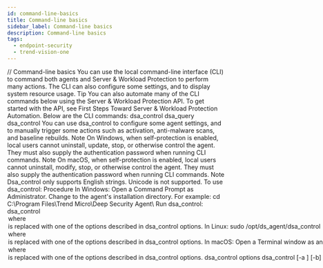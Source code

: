 ```yaml
---
id: command-line-basics
title: Command-line basics
sidebar_label: Command-line basics
description: Command-line basics
tags:
  - endpoint-security
  - trend-vision-one
---
```


/*<![CDATA[*/ $('#title').html($('meta[name=map-description]').attr('content')); /*]]>*/ Command-line basics You can use the local command-line interface (CLI) to command both agents and Server & Workload Protection to perform many actions. The CLI can also configure some settings, and to display system resource usage. Tip You can also automate many of the CLI commands below using the Server & Workload Protection API. To get started with the API, see First Steps Toward Server & Workload Protection Automation. Below are the CLI commands: dsa_control dsa_query dsa_control You can use dsa_control to configure some agent settings, and to manually trigger some actions such as activation, anti-malware scans, and baseline rebuilds. Note On Windows, when self-protection is enabled, local users cannot uninstall, update, stop, or otherwise control the agent. They must also supply the authentication password when running CLI commands. Note On macOS, when self-protection is enabled, local users cannot uninstall, modify, stop, or otherwise control the agent. They must also supply the authentication password when running CLI commands. Note Dsa_control only supports English strings. Unicode is not supported. To use dsa_control: Procedure In Windows: Open a Command Prompt as Administrator. Change to the agent's installation directory. For example: cd C:\Program Files\Trend Micro\Deep Security Agent\ Run dsa_control: dsa_control <option> where <option> is replaced with one of the options described in dsa_control options. In Linux: sudo /opt/ds_agent/dsa_control <option> where <option> is replaced with one of the options described in dsa_control options. In macOS: Open a Terminal window as an Admin. Change to the agent's installation directory. For example: cd /Library/Application Support/com.trendmicro.DSAgent Run dsa_control: dsa_control <option> where <option> is replaced with one of the options described in dsa_control options. dsa_control options dsa_control [-a <str>] [-b] [-c <str>] [-d] [-g <str>] [-s <num>] [-m] [-p <str>] [-r] [-R <str>] [-t <num>] [-u <str>:<str>] [-w <str>:<str>] [-x dsm_proxy://<str>] [-y relay_proxy://<str>] [--buildBaseline] [--scanForChanges] [Additional keyword:value data to send to Server & Workload Protection during activation or heartbeat...] Parameter Description -a <str>, --activate=<str> Activate agent with manager at the specified URL in this format: dsm://<host>:<port>/ where: <host> could be either the manager's fully qualified domain name (FQDN), IPv4 address, or IPv6 address <port> is the manager's listening port number Optionally, after the argument, you can also specify some settings such as the description to send during activation. See Agent-initiated heartbeat command ("dsa_control -m"). They must be entered as key:value pairs (with a colon as a separator). There is no limit to the number of key:value pairs that you can enter, but the key:value pairs must be separated from each other by a space. Quotation marks around the key:value pair are required if it includes spaces or special characters. -b, --bundle Create an update bundle. Not supported on macOS -c <str>, --cert=<str> Identify the certificate file. Not supported on macOS -d, --diag Generate an agent package. For more detailed instructions, see Create an agent diagnostic package via CLI on a protected computer. -g <str>, --agent=<str> Agent URL. Defaults to https://localhost:<port>/ where <port> is the manager's listening port number. Not supported on macOS -m, --heartbeat Force the agent to contact the manager now. -p <str> or --passwd=<str> Authentication password that you might have configured in Server & Workload Protection previously. See Configure self-protection through Workload Security for details. If configured, the password must be included with all dsa_control commands except dsa_control -a, dsa_control -x, and dsa_control -y. Example: dsa_control -m -p MyPa$w0rd If you type the password directly into the command line, it is displayed on the screen. To hide the password with asterisks (*) while you type, enter the interactive form of the command, -p \*, which prompts you for the password. Example: dsa_control -m -p * -r, --reset Reset the agent's configuration. This will remove the activation information from the agent and deactivate it. -R <str>, --restore=<str> Restore a quarantined file. On Windows, you can also restore cleaned and deleted files. -s <num>, --selfprotect=<num> Enable agent self-protection (1: enable, 0: disable). Self-protection prevents local end-users from uninstalling, stopping, or otherwise controlling the agent. For details, see Enable or disable agent self-protection. Note: Although dsa_control lets you enable self-protection, it does not let you configure an associated authentication password. You'll need Server & Workload Protection for that. See Configure self-protection through Workload Security for details. Once configured, the password will need to be entered at the command line using the -p or --passwd= option. -t <num>, --retries=<num> If dsa_control cannot contact the agent service to carry out accompanying instructions, this parameter instructs dsa_control to retry <num> number of times. There is a 1 second pause between retries. Not supported on macOS -u <user>:<password> Used in conjunction with the -x option to specify the proxy's username and password, if the proxy requires authentication. Separate the username and password by a colon (:). For example, # ./dsa_control -x dsm_proxy://<str> -u <new username>:<new password>. To remove the username and password, type an empty string (""). For example, # ./dsa_control -x dsm_proxy://<str> -u <existing username>:"". If you only want to update the proxy's password without changing the proxy's username, you can use the -u option without -x. For example, # ./dsa_control -u <existing username>:<new password>. Basic authentication only. Digest and NTLM are not supported. Note: Using dsa_control -u only applies to the agent's local configuration. No security policy is changed on the manager as a result of running this command. -w <user>:<password> Used in conjunction with the -y option to specify the proxy's user name and password, if the proxy requires authentication. Separate the username and password by a colon (:). For example, # ./dsa_control -y relay_proxy://<str> -w <new username>:<new password>. To remove the username and password, type an empty string (""). For example, # ./dsa_control -y relay_proxy://<str> -w <existing username>:"". If you only want to update the proxy's password without changing the proxy's username, you can use the -w option without -y. For example, # ./dsa_control -w <existing username>:<new password>. Basic authentication only. Digest and NTLM are not supported. Note: Using dsa_control -w only applies to the agent's local configuration. No security policy is changed on the manager as a result of running this command. -x dsm_proxy://<str>:<num> Configure a proxy between the agent and manager. Provide the proxy's IPv4/IPv6 address or FQDN and port number, separated by a colon (:). Square brackets must surround IPv6 addresses. For example: dsa_control -x "dsm_proxy://[fe80::340a:7671:64e7:14cc]:808/". To remove the address, instead of a URL, type an empty string (""). See also the -u option. For more information, see Connect to Server & Workload Protection via proxy. Note: Using dsa_control -x only applies to the agent's local configuration. No security policy is changed on the manager as a result of running this command. -y relay_proxy://<str>:<num> Configure a proxy between an agent and relay. Provide the proxy's IP address or FQDN and port number, separated by a colon (:). Square brackets must surround IPv6 addresses. For example: dsa_control -y "relay_proxy://[fe80::340a:7671:64e7:14cc]:808/". To remove the address, instead of a URL, type an empty string (""). See also the -w option. For more information, see Connect to relays via proxy. Note: Using dsa_control -y only applies to the agent's local configuration. No security policy is changed on the manager as a result of running this command. --buildBaseline Build the baseline for Integrity Monitoring. Not supported on macOS --scanForChanges Scan for changes for Integrity Monitoring. Not supported on macOS --max-dsm-retries Number of times to retry an activation. Valid values are 0 to 100, inclusive. The default value is 30. --dsm-retry-interval Approximate delay in seconds between retrying activations. Valid values are 1 to 3600, inclusive. The default value is 300. --autoDetectOSProxy A flag to enable/disable auto-detect OS proxy. The flag is controlled by agent configuration in C1WS. Values are 1: Enable, 0: Disable. --osProxyResolveTimeout The timeout values of the proxy resolver, which can be set in seconds, can be set by dsa_control --osProxyResolveTimeout=<resolveTimeout>;<connectTimeout>;<sendTimeout>;<receiveTimeout>. Note they are separated by semicolons and each timeout value ranges from 10 to 180. --pacproxy Configures a Proxy Auto-Configuration (PAC) server to resolve the corresponding proxy for the agent. Provide the PAC server's IP address or FQDN, port number, and path of the PAC file. For example: http://<Host>:<Port>/<PAC file>To clear the PAC proxy setting, type an empty string (""). The command must assign a certain component type, for example: Set a PAC server for resolving proxy to communicate between Manager > dsa_control --pacproxy http://pac.example/proxy.pac manager Set a PAC server for resolving proxy to communicate between Relay > dsa_control --pacproxy http://pac.example/proxy.pac relay Set both of the above commands at once: > dsa_control --pacproxy http://pac.example/proxy.pac manager relay Clear existing settings:> dsa_control --pacproxyunpw "" manager relay For more information, see Connect to relays via proxy. Note Using dsa_control --pacproxy only applies to the agent's local configuration. No security policy is changed on the manager as a result of running this command. This parameter is supported by the Deep Security Agent for Windows and Linux platforms only. --pacproxyunpw Used in conjunction with the --pacproxy option. It specifies the PAC resolved proxy's user name and password, if the proxy requires authentication. Separate the username and password with a colon (:).To clear the username and password, type an empty string ("").The command must assign a certain component type, for example:Set a PAC server for resolving proxy to communicate between Manager> dsa_control --pacproxyunpw <username>:<password> managerSet a PAC server for resolving proxy to communicate between Relay> dsa_control --pacproxyunpw <username>:<password> relaySet both of the above commands at once:> dsa_control --pacproxyunpw <username>:<password> manager relayClear existing settings:> dsa_control --pacproxyunpw "" manager relayTo update the proxy's password without changing the proxy's username, use the --pacproxyunpw option without --pacproxy:> dsa_control --pacproxyunpw <existing username>:<new password>. Note This parameter is supported by Deep Security Agent for Windows and Linux platforms only. This parameter provides basic authentication only. It does not support Digest and NTLM. Using dsa_control --pacproxyunpw only applies to the agent's local configuration. No security policy is changed on the manager as a result of running this command. Agent-initiated activation ("dsa_control -a") Enabling agent-initiated activation (AIA) can prevent communication issues between the manager and agents, and simplify agent deployment when used with deployment scripts. Note For instructions on how to configure AIA and use deployments scripts to activate agents, see Activate and protect agents using agent-initiated activation and communication. The command takes the form dsa_control -a dsm://<host>:<port>/ where: <host> could be either the manager's fully qualified domain name (FQDN), IPv4 address, or IPv6 address. <port> is the agent-to-manager communication port number 443). For example: dsa_control -a dsm://dsm.example.com:4120/ hostname:www12 "description:Long Description With Spaces" dsa_control -a dsm://fe80::ad4a:af37:17cf:8937:4120 Agent-initiated heartbeat command ("dsa_control -m") You can force the agent to immediately send a heartbeat to the manager. Like activation, the heartbeat command can also send settings to the manager during the connection. Parameter Description Example Use during Activation Use during Heartbeat AntiMalwareCancelManualScan Boolean. Cancels an on-demand ("manual") scan that is currently occurring on the computer. "AntiMalwareCancelManualScan:true" no yes AntiMalwareManualScan Boolean. Initiates an on-demand ("manual") anti-malware scan on the computer. "AntiMalwareManualScan:true" no yes description String. Sets the computer's description. Maximum length 2000 characters. "description:Extra information about the host" yes yes displayname String. Sets the display name shown in parentheses next to the hostname on Computers. Maximum length 2000 characters. "displayname:the_name" yes yes externalid Integer. Sets the externalid value. This value can be used to uniquely identify an agent. The value can be accessed using the legacy SOAP web service API. "externalid:123" yes yes group String. Sets which group the computer belongs to on Computers. Maximum length 254 characters per group name per hierarchy level. The forward slash ("/") indicates a group hierarchy. The group parameter can read or create a hierarchy of groups. This parameter can only be used to add computers to standard groups under the main "Computers" root branch. It cannot be used to add computers to groups belonging to directories (Microsoft Active Directory), VMware vCenters, or cloud provider accounts. "group:Zone A web servers" yes yes groupid Integer. "groupid:33" yes yes hostname String. Maximum length 254 characters. The hostname can specify an IP address, hostname or FQDN that the manager can use to connect to the agent. "hostname:www1" yes no IntegrityScan Boolean. Initiates an integrity scan on the computer. "IntegrityScan:true" no yes policy String. Maximum length 254 characters. The policy name is a case-insensitive match to the policy list. If the policy is not found, no policy will be assigned. A policy assigned by an event-based task will override a policy assigned during agent-initiated activation. "policy:Policy Name" yes yes policyid Integer. "policyid:12" yes yes relaygroup String. Links the computer to a specific relay group. Maximum length 254 characters. The relay group name is a case-insensitive match to existing relay group names. If the relay group is not found, the default relay group will be used. This does not affect relay groups assigned during event-based tasks. Use either this option or event-based tasks, not both. "relaygroup:Custom Relay Group" yes yes relaygroupid Integer. "relaygroupid:123" yes yes relayid Integer. "relayid:123" yes yes tenantID and token String. If using agent-initiated activation as a tenant, both tenantID and token are required. The tenantID and token can be obtained from the deployment script generation tool. "tenantID:12651ADC-D4D5" and "token:8601626D-56EE" yes yes RecommendationScan Boolean. Initiate a recommendation scan on the computer. "RecommendationScan:true" no yes UpdateComponent Boolean. Instructs Server & Workload Protection to perform a security update. When using the UpdateComponent parameter on version 12.0+ agents, make sure the relay is also at version 12.0 or later. Learn more. "UpdateComponent:true" no yes RebuildBaseline Boolean. Rebuilds the Integrity Monitoring baseline on the computer. "RebuildBaseline:true" no yes UpdateConfiguration Boolean. Instructs Server & Workload Protection to perform a "Send Policy" operation. "UpdateConfiguration:true" no yes Activate an agent To activate an agent from the command line, you need to know the tenant ID and password. You can get them from the deployment script. Procedure In the top right corner of Server & Workload Protection, click Administration → Updates → Software → Local → Generate Deployment Scripts. Select your platform. Select Activate Agent automatically after installation. In the deployment script, locate the strings for tenantID and token. Next steps Windows In PowerShell: & $Env:ProgramFiles"\Trend Micro\Deep Security Agent\dsa_control" -a <manager URL> <tenant ID> <token> In cmd.exe: C:\Windows\system32>"\Program Files\Trend Micro\Deep Security Agent\dsa_control" -a <manager URL> <tenant ID> <token> Linux /opt/ds_agent/dsa_control -a <manager URL> <tenant ID> <token> macOS cd /Library/Application Support/com.trendmicro.DSAgent/ sudo ./dsa_control -a <manager URL> <tenant ID> <token> Force the agent to contact the manager Windows In PowerShell: & "\Program Files\Trend Micro\Deep Security Agent\dsa_control" -m In cmd.exe: C:\Windows\system32>"\Program Files\Trend Micro\Deep Security Agent\dsa_control" -m Linux /opt/ds_agent/dsa_control -m macOS cd /Library/Application Support/com.trendmicro.DSAgent/ sudo ./dsa_control -m Initiate a manual anti-malware scan Windows Procedure Open a command prompt (cmd.exe) as Administrator. Enter these commands: cd C:\Program Files\Trend Micro\Deep Security Agent\ dsa_control -m "AntiMalwareManualScan:true" Linux /opt/ds_agent/dsa_control -m "AntiMalwareManualScan:true" macOS Not supported. Create a diagnostic package If you need to troubleshoot an agent issue, your support provider might ask you to create and send a diagnostic package from the computer. For more detailed instructions, see Create an agent diagnostic package via CLI on a protected computer. Note You can produce a diagnostic package for an agent computer through Server & Workload Protection but if the agent computer is configured to use Agent/Appliance Initiated communication, then the manager cannot collect all the required logs. So when Technical Support asks for a diagnostic package, you need to run the command directly on the agent computer. Reset the agent This command will remove the activation information from the target agent and deactivate it. Windows In PowerShell: & "\Program Files\Trend Micro\Deep Security Agent\dsa_control" -r In cmd.exe: C:\Windows\system32>"\Program Files\Trend Micro\Deep Security Agent\dsa_control" -r Linux /opt/ds_agent/dsa_control -r macOS cd /Library/Application Support/com.trendmicro.DSAgent/ sudo ./dsa_control -r dsa_query Note Not supported by macOS. You can use the dsa_query command to display agent information. dsa_query options dsa_query [-c <str>] [-p <str>] [-r <str] Parameter Description -p,--passwd <string> Authentication password used with the optional agent self-protection feature. Required if you specified a password when enabling self-protection. Note: For some query-commands, authentication can be bypassed directly, in such case, password is not required. -c,--cmd <string> Execute query-command against the agent. The following commands are supported: "GetHostInfo": to query which identity is returned to the manager during a heartbeat "GetAgentStatus": to query which protection modules are enabled, the status of Anti-Malware or Integrity Monitoring scans in progress, and other miscellaneous information "GetComponentInfo": to query version information of anti-malware patterns and engines "GetPluginVersion": to query version information of the agent and protection modules -r,--raw <string> Returns the same query-command information as "-c" but in raw data format for third party software interpretation. pattern Wild card pattern to filter result. Optional. Example: dsa_query -c "GetComponentInfo" -r "au" "AM*" Check CPU usage and RAM usage Windows Use the Task Manager or procmon. Linux top Check that ds_agent processes or services are running Windows Use the Task Manager or procmon. Linux ps -ef|grep ds_agent Restart an agent on Linux service ds_agent restart or /etc/init.d/ds_agent restart or systemctl restart ds_agent Some actions require either a -tenantname parameter or a -tenantid parameter. If execution problems occur when you use the tenant name, try the command using the associated tenant ID. © 2025 Trend Micro Incorporated. All rights reserved.Search Knowledge Base